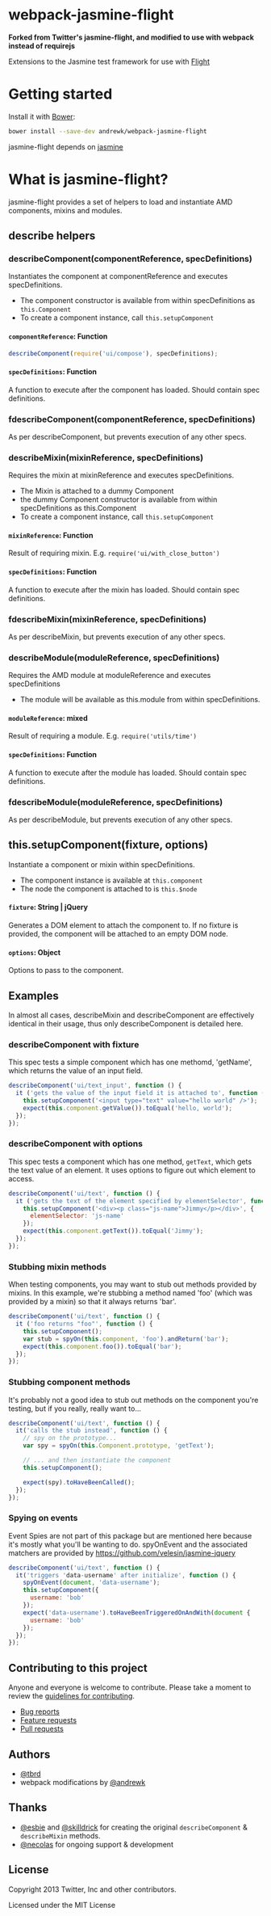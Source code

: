 # webpack-jasmine-flight
__Forked from Twitter's jasmine-flight, and modified to use with webpack instead of requirejs__

Extensions to the Jasmine test framework for use with [Flight](https://github.com/flightjs/flight)

# Getting started

Install it with [Bower](http://bower.io/):

```bash
bower install --save-dev andrewk/webpack-jasmine-flight
```

jasmine-flight depends on [jasmine](https://github.com/pivotal/jasmine)

# What is jasmine-flight?

jasmine-flight provides a set of helpers to load and instantiate AMD components, mixins and modules.

## describe helpers

### describeComponent(componentReference, specDefinitions)

Instantiates the component at componentReference and executes specDefinitions.

* The component constructor is available from within specDefinitions as `this.Component`
* To create a component instance, call `this.setupComponent`

#### `componentReference`: Function

```javascript
describeComponent(require('ui/compose'), specDefinitions);
```

#### `specDefinitions`: Function

A function to execute after the component has loaded. Should contain spec definitions.


### fdescribeComponent(componentReference, specDefinitions)

As per describeComponent, but prevents execution of any other specs.


### describeMixin(mixinReference, specDefinitions)

Requires the mixin at mixinReference and executes specDefinitions.

* The Mixin is attached to a dummy Component
* the dummy Component constructor is available from within specDefinitions as this.Component
* To create a component instance, call `this.setupComponent`


#### `mixinReference`: Function

Result of requiring mixin. E.g. `require('ui/with_close_button')`

#### `specDefinitions`: Function

A function to execute after the mixin has loaded. Should contain spec definitions.


### fdescribeMixin(mixinReference, specDefinitions)

As per describeMixin, but prevents execution of any other specs.


### describeModule(moduleReference, specDefinitions)

Requires the AMD module at moduleReference and executes specDefinitions

* The module will be available as this.module from within specDefinitions.

#### `moduleReference`: mixed

Result of requiring a module. E.g. `require('utils/time')`

#### `specDefinitions`: Function

A function to execute after the module has loaded. Should contain spec definitions.

### fdescribeModule(moduleReference, specDefinitions)

As per describeModule, but prevents execution of any other specs.


## this.setupComponent(fixture, options)

Instantiate a component or mixin within specDefinitions.

* The component instance is available at `this.component`
* The node the component is attached to is `this.$node`

#### `fixture`: String | jQuery

Generates a DOM element to attach the component to. If no fixture is provided, the component
will be attached to an empty DOM node.

#### `options`: Object

Options to pass to the component.

## Examples

In almost all cases, describeMixin and describeComponent are effectively identical in their usage,
thus only describeComponent is detailed here.

### describeComponent with fixture

This spec tests a simple component which has one methomd, 'getName', which returns the value
of an input field.

```javascript
describeComponent('ui/text_input', function () {
  it ('gets the value of the input field it is attached to', function () {
    this.setupComponent('<input type="text" value="hello world" />');
    expect(this.component.getValue()).toEqual('hello, world');
  });
});
```

### describeComponent with options

This spec tests a component which has one method, `getText`, which gets the text value of an element. It uses options to figure out which element to access.

```javascript
describeComponent('ui/text', function () {
  it ('gets the text of the element specified by elementSelector', function () {
    this.setupComponent('<div><p class="js-name">Jimmy</p></div>', {
      elementSelector: 'js-name'
    });
    expect(this.component.getText()).toEqual('Jimmy');
  });
});
```

### Stubbing mixin methods

When testing components, you may want to stub out methods provided by mixins. In this example, we're
stubbing a method named 'foo' (which was provided by a mixin) so that it always returns 'bar'.

```javascript
describeComponent('ui/text', function () {
  it ('foo returns "foo"', function () {
    this.setupComponent();
    var stub = spyOn(this.component, 'foo').andReturn('bar');
    expect(this.component.foo()).toEqual('bar');
  });
});
```

### Stubbing component methods

It's probably not a good idea to stub out methods on the component you're testing, but if you really, really want to...

```javascript
describeComponent('ui/text', function () {
  it('calls the stub instead', function () {
    // spy on the prototype...
    var spy = spyOn(this.Component.prototype, 'getText');

    // ... and then instantiate the component
    this.setupComponent();

    expect(spy).toHaveBeenCalled();
  });
});
```

### Spying on events

Event Spies are not part of this package but are mentioned here because it's mostly what you'll be wanting to do. spyOnEvent and the associated matchers are provided by https://github.com/velesin/jasmine-jquery

```javascript
describeComponent('ui/text', function () {
  it('triggers 'data-username' after initialize', function () {
    spyOnEvent(document, 'data-username');
    this.setupComponent({
      username: 'bob'
    });
    expect('data-username').toHaveBeenTriggeredOnAndWith(document {
      username: 'bob'
    });
  });
});
```

## Contributing to this project

Anyone and everyone is welcome to contribute. Please take a moment to
review the [guidelines for contributing](CONTRIBUTING.md).

* [Bug reports](CONTRIBUTING.md#bugs)
* [Feature requests](CONTRIBUTING.md#features)
* [Pull requests](CONTRIBUTING.md#pull-requests)

## Authors

* [@tbrd](http://github.com/tbrd)
* webpack modifications by [@andrewk](http://github.com/andrewk)

## Thanks

* [@esbie](http://github.com/esbie) and
  [@skilldrick](http://github.com/skilldrick) for creating the original
  `describeComponent` & `describeMixin` methods.
* [@necolas](http://github.com/necolas) for ongoing support & development

## License

Copyright 2013 Twitter, Inc and other contributors.

Licensed under the MIT License
